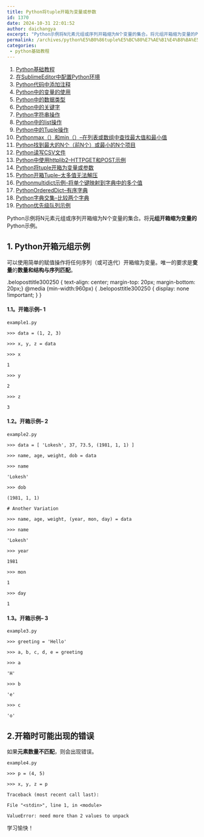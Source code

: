 ```yaml
---
title: Python将tuple开箱为变量或参数
id: 1370
date: 2024-10-31 22:01:52
author: daichangya
excerpt: "Python示例将N元素元组或序列开箱缩为N个变量的集合。将元组开箱缩为变量的Python示例。1.Python开箱元组示例可以使用简单的赋值操作将任何序列（或可迭代）开箱缩为变量。唯一的要求是变量的数量和结构与序列匹配。.beloposttitle300250{text-aligncenter;"
permalink: /archives/python%E5%B0%86tuple%E5%BC%80%E7%AE%B1%E4%B8%BA%E5%8F%98%E9%87%8F%E6%88%96%E5%8F%82%E6%95%B0/
categories:
 - python基础教程
---
```


1. [Python基础教程](https://blog.jsdiff.com/archives/python基础教程)
2. [在SublimeEditor中配置Python环境](https://blog.jsdiff.com/archives/在sublimeeditor中配置python环境)
3. [Python代码中添加注释](https://blog.jsdiff.com/archives/python代码中添加注释)
4. [Python中的变量的使用](https://blog.jsdiff.com/archives/python中的变量的使用)
5. [Python中的数据类型](https://blog.jsdiff.com/archives/python中的数据类型)
6. [Python中的关键字](https://blog.jsdiff.com/archives/python中的关键字)
7. [Python字符串操作](https://blog.jsdiff.com/archives/python字符串操作)
8. [Python中的list操作](https://blog.jsdiff.com/archives/python中的list操作)
9. [Python中的Tuple操作](https://blog.jsdiff.com/archives/python中的tuple操作)
10. [Pythonmax（）和min（）–在列表或数组中查找最大值和最小值](https://blog.jsdiff.com/archives/pythonmax和min在列表或数组中查找最大值和最小值)
11. [Python找到最大的N个（前N个）或最小的N个项目](https://blog.jsdiff.com/archives/python找到最大的n个前n个或最小的n个项目)
12. [Python读写CSV文件](https://blog.jsdiff.com/archives/python读写csv文件)
13. [Python中使用httplib2–HTTPGET和POST示例](https://blog.jsdiff.com/archives/python中使用httplib2httpget和post示例)
14. [Python将tuple开箱为变量或参数](https://blog.jsdiff.com/archives/python将tuple开箱为变量或参数)
15. [Python开箱Tuple–太多值无法解压](https://blog.jsdiff.com/archives/python开箱tuple太多值无法解压)
16. [Pythonmultidict示例–将单个键映射到字典中的多个值](https://blog.jsdiff.com/archives/pythonmultidict示例将单个键映射到字典中的多个值)
17. [PythonOrderedDict–有序字典](https://blog.jsdiff.com/archives/pythonordereddict有序字典)
18. [Python字典交集–比较两个字典](https://blog.jsdiff.com/archives/python字典交集比较两个字典)
19. [Python优先级队列示例](https://blog.jsdiff.com/archives/python优先级队列示例)


Python示例将N元素元组或序列开箱缩为N个变量的集合。将**元组开箱缩为变量的** Python示例。

1\. Python开箱元组示例
----------------

可以使用简单的赋值操作将任何序列（或可迭代）开箱缩为变量。唯一的要求是**变量**的**数量和结构与序列匹配**。

.beloposttitle300250 { text-align: center; margin-top: 20px; margin-bottom: 20px;} @media (min-width:960px) { .beloposttitle300250 { display: none !important; } }

#### 1.1。开箱示例– 1
```
example1.py

>>> data = (1, 2, 3)

>>> x, y, z = data

>>> x

1

>>> y

2

>>> z

3
```
#### 1.2。开箱示例– 2
```
example2.py

>>> data = [ 'Lokesh', 37, 73.5, (1981, 1, 1) ]

>>> name, age, weight, dob = data

>>> name

'Lokesh'

>>> dob

(1981, 1, 1)

# Another Variation

>>> name, age, weight, (year, mon, day) = data

>>> name

'Lokesh'

>>> year

1981

>>> mon

1

>>> day

1
```
#### 1.3。开箱示例– 3
```
example3.py

>>> greeting = 'Hello'

>>> a, b, c, d, e = greeting

>>> a

'H'

>>> b

'e'

>>> c

'o'
```
2.开箱时可能出现的错误
------------

如果**元素数量不匹配**，则会出现错误。
```
example4.py

>>> p = (4, 5)

>>> x, y, z = p

Traceback (most recent call last):

File "<stdin>", line 1, in <module>

ValueError: need more than 2 values to unpack
```
学习愉快！
